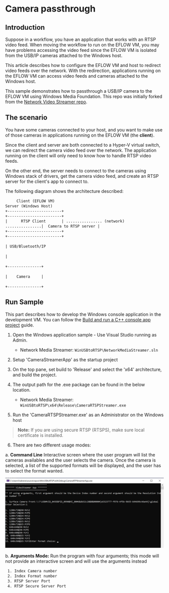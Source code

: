 # Camera passthrough

## Introduction
Suppose in a workflow, you have an application that works with an RTSP video feed. When moving the workflow to run on the EFLOW VM, you may have problems accessing the video feed since the EFLOW VM is isolated from the USB/IP cameras attached to the Windows host.

This article describes how to configure the EFLOW VM and host to redirect video feeds over the network. With the redirection, applications running on the EFLOW VM can access video feeds and cameras attached to the Windows host.

This sample demonstrates how to passthrough a USB/IP camera to the EFLOW VM using Windows Media Foundation. This repo was initially forked from the [Network Video Streamer repo](https://github.com/microsoft/Windows-Camera/tree/release/NetworkVideoStreamer_1_0).

## The scenario

You have some cameras connected to your host, and you want to make use of those cameras in applications running on the EFLOW VM (the **client**).

Since the client and server are both connected to a Hyper-V virtual switch, we can redirect the camera video feed over the network.  The application running on the client will only need to know how to handle RTSP video feeds.

On the other end, the server needs to connect to the cameras using Windows stack of drivers, get the camera video feed, and create an RTSP server for the client's app to connect to. 

The following diagram shows the architecture described:
```
     Client (EFLOW VM)                                                   Server (Windows Host)          
+------------------------+                                            +------------------------+
|      RTSP Client       | ................ (network) ................|  Camera to RTSP server |
+------------------------+                                            +------------------------+
                                                                                  | USB/Bluetooth/IP
                                                                                  |
                                                                          +---------------+
                                                                          |    Camera     |
                                                                          +---------------+
```


## Run Sample

This part describes how to develop the Windows console application in the development VM. You can follow the [Build and run a C++ console app project](https://docs.microsoft.com/cpp/build/vscpp-step-2-build) guide.

1. Open the Windows application sample - Use Visual Studio running as Admin.
     - Network Media Streamer: `WinUSBtoRTSP\NetworkMediaStreamer.sln`

2. Setup 'CameraStreamerApp' as the startup project

3. On the top pane, set build to 'Release' and select the 'x64' architecture, and build the project.

4. The output path for the .exe package can be found in the below location.
     - Network Media Streamer: `WinUSBtoRTSP\x64\Release\CameraRTSPStreamer.exe`
   
5. Run the 'CameraRTSPStreamer.exe' as an Administrator on the Windows host

> **Note:** If you are using secure RTSP (RTSPS), make sure local certificate is installed.

6. There are two different usage modes:

a. **Command Line** Interactive screen where the user program will list the cameras availables and the user selects the camera. Once the camera is selected, a list of the supported formats will be displayed, and the user has to select the format wanted.

![CameraAndResolution](./docs/CameraAndResolution.png)   


b. **Arguments Mode:** Run the program with four arguments; this mode will not provide an interactive screen and will use the arguments instead

     1. Index Camera number
     2. Index Format number
     3. RTSP Server Port
     4. RTSP Secure Server Port
